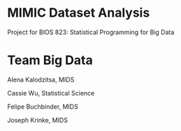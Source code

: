 # MIMIC Dataset Analysis
Project for BIOS 823: Statistical Programming for Big Data

# Team Big Data
Alena Kalodzitsa, MIDS

Cassie Wu, Statistical Science

Felipe Buchbinder, MIDS

Joseph Krinke, MIDS
